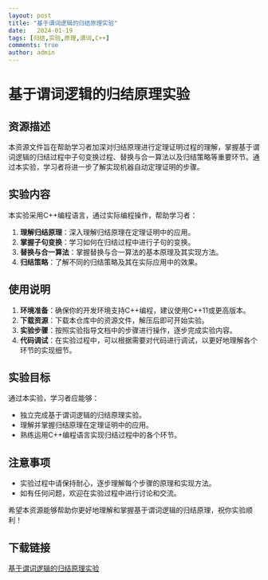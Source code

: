 ```yaml
---
layout: post
title: "基于谓词逻辑的归结原理实验"
date:   2024-01-19
tags: [归结,实验,原理,谓词,C++]
comments: true
author: admin
---
```

# 基于谓词逻辑的归结原理实验

## 资源描述

本资源文件旨在帮助学习者加深对归结原理进行定理证明过程的理解，掌握基于谓词逻辑的归结过程中子句变换过程、替换与合一算法以及归结策略等重要环节。通过本实验，学习者将进一步了解实现机器自动定理证明的步骤。

## 实验内容

本实验采用C++编程语言，通过实际编程操作，帮助学习者：

1. **理解归结原理**：深入理解归结原理在定理证明中的应用。
2. **掌握子句变换**：学习如何在归结过程中进行子句的变换。
3. **替换与合一算法**：掌握替换与合一算法的基本原理及其实现方法。
4. **归结策略**：了解不同的归结策略及其在实际应用中的效果。

## 使用说明

1. **环境准备**：确保你的开发环境支持C++编程，建议使用C++11或更高版本。
2. **下载资源**：下载本仓库中的资源文件，解压后即可开始实验。
3. **实验步骤**：按照实验指导文档中的步骤进行操作，逐步完成实验内容。
4. **代码调试**：在实验过程中，可以根据需要对代码进行调试，以更好地理解各个环节的实现细节。

## 实验目标

通过本实验，学习者应能够：

- 独立完成基于谓词逻辑的归结原理实验。
- 理解并掌握归结原理在定理证明中的应用。
- 熟练运用C++编程语言实现归结过程中的各个环节。

## 注意事项

- 实验过程中请保持耐心，逐步理解每个步骤的原理和实现方法。
- 如有任何问题，欢迎在实验过程中进行讨论和交流。

希望本资源能够帮助你更好地理解和掌握基于谓词逻辑的归结原理，祝你实验顺利！

## 下载链接

[基于谓词逻辑的归结原理实验](https://pan.quark.cn/s/59f4c62c4975)